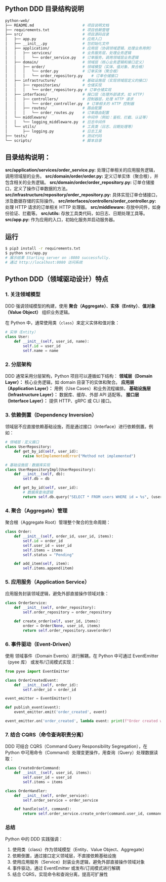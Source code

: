 ## Python DDD 目录结构说明

```bash
python-web/
├── README.md                      # 项目说明文档
├── requirements.txt               # 项目依赖管理
├── src/                           # 项目源码目录
│   ├── app.py                     # 应用入口
│   ├── __init__.py                # 包初始化文件
│   ├── application/               # 应用层（协调领域逻辑，处理业务用例）
│   │   ├── services/              # 业务服务层，处理业务逻辑
│   │   │   └── order_service.py   # 订单服务，调用领域层业务逻辑
│   ├── domain/                    # 领域层（核心业务逻辑和接口定义）
│   │   ├── order/                 # 领域模型（实体、值对象、聚合根）
│   │   │   └── order.py           # 订单实体（聚合根）
│   │   │   └── order_repository.py    # 订单仓储接口
│   ├── infrastructure/            # 基础设施层（实现领域层定义的接口）
│   │   ├── repositories/          # 仓储实现
│   │   │   └── order_repository.py # 订单仓储实现
│   ├── interfaces/                # 接口层（处理外部请求，如 HTTP）
│   │   ├── controllers/           # 控制器层，处理 HTTP 请求
│   │   │   └── order_controller.py  # 订单相关的 HTTP 控制器
│   │   ├── routes/                # 路由配置
│   │   │   └── order_routes.py    # 订单路由配置
│   └── middleware/                # 中间件（例如：鉴权、拦截、认证等） 
│   │   └── logging_middleware.py  # 日志中间件
│   └── utils/                     # 工具类（日志、日期处理等）
│       ├── logging.py             # 日志工具
├── tests/                         # 测试代码
└── scripts/                       # 脚本目录
```

## 目录结构说明：
**src/application/services/order_service.py:** 处理订单相关的应用服务逻辑，调用领域层的业务。
**src/domain/order/order.py:** 定义订单实体（聚合根），并包含相关的业务逻辑。
**src/domain/order/order_repository.py:** 订单仓储接口，定义了操作订单数据的方法。
**src/infrastructure/repository/order_repository.py:** 具体实现订单仓储接口，涉及数据存储的实际操作。
**src/interfaces/controllers/order_controller.py:**  处理 HTTP 请求的订单相关 HTTP 处理器。
**src/middleware:** 存放中间件，如身份验证、拦截等。
**src/utils:** 存放工具类代码，如日志、日期处理工具等。
**src/app.py:** 作为应用的入口，初始化服务并启动服务器。


## 运行
```bash
$ pip3 install -r requirements.txt
$ python src/app.py 
# 展示结果 Starting server on :8080 successfully.
# 通过 http://localhost:8080 访问系统
```

## Python DDD（领域驱动设计）特点

### 1. 关注领域模型
DDD 强调领域模型的构建，使用 **聚合（Aggregate）**、**实体（Entity）**、**值对象（Value Object）** 组织业务逻辑。

在 Python 中，通常使用类（`class`）来定义实体和值对象：

```python
# 实体（Entity）
class User:
    def __init__(self, user_id, name):
        self.id = user_id
        self.name = name
```

### 2. 分层架构
DDD 通常采用分层架构，Python 项目可以遵循如下结构：
**领域层（Domain Layer）：** 核心业务逻辑，如 domain 目录下的实体和聚合。
**应用层（Application Layer）：** 用例（Use Cases）和业务流程编排。
**基础设施层（Infrastructure Layer）：** 数据库、缓存、外部 API 适配等。 
**接口层（Interface Layer）：** 提供 HTTP、gRPC 或 CLI 接口。

### 3. 依赖倒置（Dependency Inversion）
领域层不应直接依赖基础设施，而是通过接口（Interface）进行依赖倒置。例如：
```py
# 领域层：定义接口
class UserRepository:
    def get_by_id(self, user_id):
        raise NotImplementedError("Method not implemented")
```

```py
# 基础设施层：数据库实现
class UserRepositoryImpl(UserRepository):
    def __init__(self, db):
        self.db = db

    def get_by_id(self, user_id):
        # 数据库查询逻辑
        return self.db.query("SELECT * FROM users WHERE id = %s", (user_id,))
```

### 4. 聚合（Aggregate）管理
聚合根（Aggregate Root）管理整个聚合的生命周期：
```py
class Order:
    def __init__(self, order_id, user_id, items):
        self.id = order_id
        self.user_id = user_id
        self.items = items
        self.status = "Pending"

    def add_item(self, item):
        self.items.append(item)
```

### 5. 应用服务（Application Service）
应用服务封装领域逻辑，避免外部直接操作领域对象：
```py
class OrderService:
    def __init__(self, order_repository):
        self.order_repository = order_repository

    def create_order(self, user_id, items):
        order = Order(None, user_id, items)
        return self.order_repository.save(order)
```

### 6. 事件驱动（Event-Driven）
使用 领域事件（Domain Events）进行解耦，在 Python 中可通过 EventEmitter（pyee 库） 或发布/订阅模式实现：
```py
from pyee import EventEmitter

class OrderCreatedEvent:
    def __init__(self, order_id):
        self.order_id = order_id

event_emitter = EventEmitter()

def publish_event(event):
    event_emitter.emit('order_created', event)

event_emitter.on('order_created', lambda event: print(f"Order created with ID: {event.order_id}"))
```

### 7. 结合 CQRS（命令查询职责分离）
DDD 可结合 CQRS（Command Query Responsibility Segregation），在 Python 中可用命令（Command）处理变更操作，用查询（Query）处理数据读取：
```py
class CreateOrderCommand:
    def __init__(self, user_id, items):
        self.user_id = user_id
        self.items = items

class OrderHandler:
    def __init__(self, order_service):
        self.order_service = order_service

    def handle(self, command):
        return self.order_service.create_order(command.user_id, command.items)
```

### 总结
Python 中的 DDD 实践强调：
1. 使用类（class）作为领域模型（Entity、Value Object、Aggregate）
2. 依赖倒置，通过接口定义领域层，不直接依赖基础设施
3. 使用应用服务（Service）封装业务逻辑，避免外部直接操作领域对象
4. 事件驱动，通过 EventEmitter 或发布/订阅模式进行解耦
5. 结合 CQRS，实现命令和查询分离，提高可扩展性